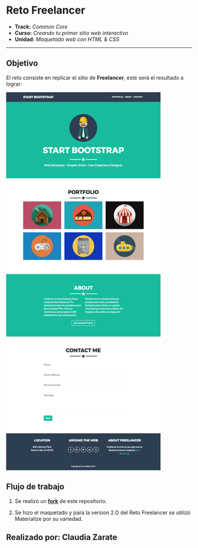 # Reto Freelancer

* **Track:** _Common Core_
* **Curso:** _Creando tu primer sitio web interactivo_
* **Unidad:** _Maquetado web con HTML & CSS_

***
## Objetivo

El reto consiste en replicar el sitio de **Freelancer**, este será el resultado
a lograr:

![Freelancer Website](docs/fullpage.png)

## Flujo de trabajo

1. Se realizó un [**fork**](https://gist.github.com/ivandevp/1de47ae69a5e139a6622d78c882e1f74)
   de este repositorio.

2. Se hizo el maquetado y para la version 2.O del Reto Freelancer se utilizó Materialize por su variedad.

## Realizado por: Claudia Zarate


